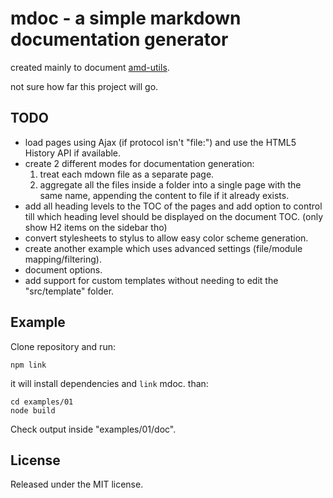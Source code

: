# mdoc - a simple markdown documentation generator

created mainly to document [amd-utils](http://millermedeiros.github.com/amd-utils).

not sure how far this project will go.



## TODO

 - load pages using Ajax (if protocol isn't "file:") and use the HTML5 History
   API if available.
 - create 2 different modes for documentation generation:
   1. treat each mdown file as a separate page.
   2. aggregate all the files inside a folder into a single page with the same
      name, appending the content to file if it already exists.
 - add all heading levels to the TOC of the pages and add option to control
   till which heading level should be displayed on the document TOC. (only show
   H2 items on the sidebar tho)
 - convert stylesheets to stylus to allow easy color scheme generation.
 - create another example which uses advanced settings (file/module
   mapping/filtering).
 - document options.
 - add support for custom templates without needing to edit the "src/template"
   folder.


## Example

Clone repository and run:

    npm link

it will install dependencies and `link` mdoc. than:

    cd examples/01
    node build

Check output inside "examples/01/doc".



## License

Released under the MIT license.

